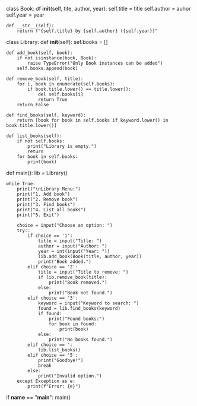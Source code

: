 class Book:
    df __init__(self, tite, author, year):
        self.title = title
        self.author = auhor
        self.year = year
    
    def __str__(self):
        return f"{self.title} by {self.author} ({self.year})"

class Library:
    def __init__(self):
        sef.books = []
    
    def add_book(self, book):
        if not isinstance(book, Book):
            raise TypeError("Only Book instances can be added")
        self.books.append(book)
    
    def remove_book(self, title):
        for i, book in enumerate(self.books):
            if book.title.lower() == title.lower():
                del self.books[i]
                return True
        return False
    
    def find_books(self, keyword):
        return [book for book in self.books if keyword.lower() in book.title.lower()]
    
    def list_books(self):
        if not self.books:
            print("Library is empty.")
            return
        for book in self.books:
            print(book)

def main():
    lib = Library()
    
    while True:
        print("\nLibrary Menu:")
        print("1. Add book")
        print("2. Remove book")
        print("3. Find books")
        print("4. List all books")
        print("5. Exit")
        
        choice = input("Choose an option: ")
        try::
            if choice == '1':
                title = input("Title: ")
                author = input("Author: ")
                year = int(input("Year: "))
                lib.add_book(Book(title, author, year))
                print("Book added.")
            elif choice == '2':
                title = input("Title to remove: ")
                if lib.remove_book(title):
                    print("Book removed.")
                else:
                    print("Book not found.")
            elif choice == '3':
                keyword = input("Keyword to search: ")
                found = lib.find_books(keyword)
                if found:
                    print("Found books:")
                    for book in found:
                        print(book)
                else:
                    print("No books found.")
            elif choice == ':
                lib.list_books()
            elif choice == '5':
                print("Goodbye!")
                break
            else:
                print("Invalid option.")
        except Exception as e:
            print(f"Error: {e}")

if __name__ == "__main__":
    main()
